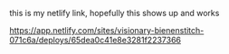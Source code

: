 this is my netlify link, hopefully this shows up and works 

https://app.netlify.com/sites/visionary-bienenstitch-071c6a/deploys/65dea0c41e8e3281f2237366
